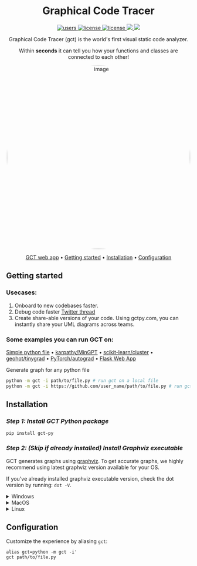 

<div align="center">

# Graphical Code Tracer
<p align="center">
  <a href="https://pepy.tech/project/gct-py">
    <img src="https://static.pepy.tech/badge/gct-py" alt="users">
  </a>
  <a href="https://github.com/QasimWani/gct/blob/main/LICENSE">
    <img src="https://img.shields.io/badge/License-GNU%20GPL-green.svg" alt="license"/>
  </a>
  <a href="https://pypi.org/project/gct-py">
    <img src="https://img.shields.io/pypi/v/gct-py?color=blue" alt="license"/>
  </a>
  <a href="https://github.com/QasimWani/gct/graphs/contributors" alt="Contributors">
    <img src="https://img.shields.io/github/contributors/QasimWani/gct" />
  </a>
  <a target="_blank" href="https://twitter.com/intent/tweet?text=GCT is a code visualization tool that generates a graphical representation of any python program! Try it out: https://gctpy.com" class="item">
          <img src="https://img.shields.io/twitter/url?label=Tweet&amp;style=social&amp;url=https://gctpy.com">
        </a>
</p>

Graphical Code Tracer (gct) is the world's first visual static code analyzer.

Within **seconds** it can tell you how your functions and classes are connected to each other!

<a href="https://gctpy.com/graph/d7b78eade68aea0db04cc4b0e170e3bb50ab1fdd5dfead522dfa596babf534cf">
<img width="500" style="border-radius: 50%;" alt="image" src="https://user-images.githubusercontent.com/43754306/210659872-98e5b8c7-9425-4479-a473-1cce6ccfbd00.png">
</a>

  
[GCT web app](https://gctpy.com) •
[Getting started](#getting-started) •
[Installation](#installation) •
[Configuration](#configuration)

</div>

## Getting started


### Usecases:
1. Onboard to new codebases faster.
2. Debug code faster [Twitter thread](https://twitter.com/qasim31wani/status/1609677492347981825)
3. Create share-able versions of your code. Using gctpy.com, you can instantly share your UML diagrams across teams.


### Some examples you can run GCT on:

[Simple python file](https://gctpy.com/graph/5888f26bdbc0661b7a060552f518e1d129b83b6a303c317ee7aa72524cdbd3c8) •
[karpathy/MinGPT](https://gctpy.com/graph/633f83124187744cc37e50c156c4057408a1832422217f84b8837a2aa21a4489) •
[scikit-learn/cluster](https://gctpy.com/graph/e42dc4424c1ce403d9e474881ce8ed820d09fe08a5432aa61c232c3d6206c546) •
[geohot/tinygrad](https://gctpy.com/graph/a73b37913d69cfbdce7f7334d77410df709b9ecfe744fd1cbbe5667dfc785276) •
[PyTorch/autograd](https://gctpy.com/graph/667d9a1b24d6a00cfc2eb50eb28cb6f0d1d949c2c91eaf83b767771b40499c63) •
[Flask Web App](https://gctpy.com/graph/8ffedfe38ee614410f3919cd5f576f4afb07a29717fbcfb5fefa8d5d772c11e7)


Generate graph for any python file
```sh
python -m gct -i path/to/file.py # run gct on a local file
python -m gct -i https://github.com/user_name/path/to/file.py # run gct on a file hosted on a web server
```


## Installation

### *Step 1: Install GCT Python package*

```
pip install gct-py
```


### *Step 2: (Skip if already installed) Install Graphviz executable*

GCT generates graphs using [graphviz](https://graphviz.org). To get accurate graphs, we highly
recommend using latest graphviz version available for your OS.

If you've already installed graphviz executable version, check the dot version by running: `dot -V`.

<details>
  <summary>Windows</summary>

  Install graphviz by downloading executable (version >=6.0.1) from [graphviz](https://graphviz.org/download/#windows) website.
  
</details>

<details>
  <summary>MacOS</summary>

  (Optional) more details: [graphviz](https://graphviz.org/download/#mac).
  
```
  brew install graphviz
```
  
</details>

<details>
  <summary>Linux</summary>

  (optional) more details: [graphviz](https://graphviz.org/download/#linux).
  
```
  sudo apt install graphviz
```
  
</details>
  
  
## Configuration

Customize the experience by aliasing `gct`:
```
alias gct=python -m gct -i'
gct path/to/file.py
```


  

